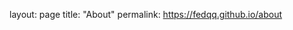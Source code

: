 layout: page
title: "About"
permalink: https://fedqq.github.io/about

<!DOCTYPE html>
<html lang="en">
<head>
    <meta charset="UTF-8">
    <title>Some Title</title>
</head>
<body>

</body>
</html>